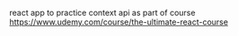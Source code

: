 react app to practice context api as part of course https://www.udemy.com/course/the-ultimate-react-course
